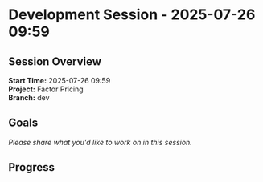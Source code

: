 # Development Session - 2025-07-26 09:59

## Session Overview
**Start Time:** 2025-07-26 09:59  
**Project:** Factor Pricing  
**Branch:** dev

## Goals
*Please share what you'd like to work on in this session.*

## Progress
